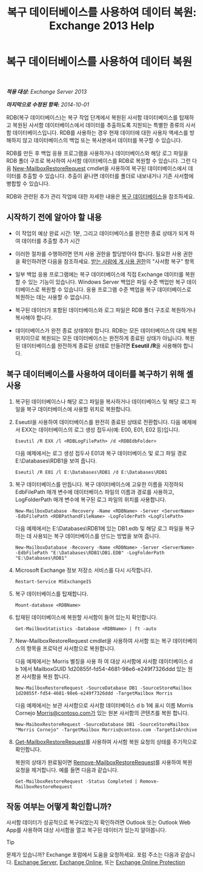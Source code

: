 ﻿---
title: '복구 데이터베이스를 사용하여 데이터 복원: Exchange 2013 Help'
TOCTitle: 복구 데이터베이스를 사용하여 데이터 복원
ms:assetid: d64c18e7-16af-4bd8-a5c5-01206984d4d1
ms:mtpsurl: https://technet.microsoft.com/ko-kr/library/Ee332351(v=EXCHG.150)
ms:contentKeyID: 50484296
ms.date: 05/22/2018
mtps_version: v=EXCHG.150
ms.translationtype: MT
---

# 복구 데이터베이스를 사용하여 데이터 복원

 

_**적용 대상:** Exchange Server 2013_

_**마지막으로 수정된 항목:** 2014-10-01_

RDB(복구 데이터베이스)는 복구 작업 단계에서 복원된 사서함 데이터베이스를 탑재하고 복원된 사서함 데이터베이스에서 데이터를 추출하도록 지원되는 특별한 종류의 사서함 데이터베이스입니다. RDB를 사용하는 경우 현재 데이터에 대한 사용자 액세스를 방해하지 않고 데이터베이스의 백업 또는 복사본에서 데이터를 복구할 수 있습니다.

RDB를 만든 후 백업 응용 프로그램을 사용하거나 데이터베이스와 해당 로그 파일을 RDB 폴더 구조로 복사하여 사서함 데이터베이스를 RDB로 복원할 수 있습니다. 그런 다음 [New-MailboxRestoreRequest](https://technet.microsoft.com/ko-kr/library/ff829875\(v=exchg.150\)) cmdlet을 사용하여 복구된 데이터베이스에서 데이터를 추출할 수 있습니다. 추출이 끝나면 데이터를 폴더로 내보내거나 기존 사서함에 병합할 수 있습니다.

RDB와 관련된 추가 관리 작업에 대한 자세한 내용은 [복구 데이터베이스](recovery-databases-exchange-2013-help.md)을 참조하세요.

## 시작하기 전에 알아야 할 내용

  - 이 작업의 예상 완료 시간: 1분, 그리고 데이터베이스를 완전한 종료 상태가 되게 하여 데이터를 추출할 추가 시간

  - 이러한 절차를 수행하려면 먼저 사용 권한을 할당받아야 합니다. 필요한 사용 권한을 확인하려면 다음을 참조하세요. [받는 사람에 게 사용 권한](recipients-permissions-exchange-2013-help.md)의 "사서함 복구" 항목

  - 일부 백업 응용 프로그램에는 복구 데이터베이스에 직접 Exchange 데이터를 복원할 수 있는 기능이 있습니다. Windows Server 백업은 파일 수준 백업만 복구 데이터베이스로 복원할 수 있습니다. 응용 프로그램 수준 백업을 복구 데이터베이스로 복원하는 데는 사용할 수 없습니다.

  - 복구된 데이터가 포함된 데이터베이스와 로그 파일은 RDB 폴더 구조로 복원하거나 복사해야 합니다.

  - 데이터베이스가 완전 종료 상태여야 합니다. RDB는 모든 데이터베이스의 대체 복원 위치이므로 복원되는 모든 데이터베이스는 완전하게 종료된 상태가 아닙니다. 복원된 데이터베이스를 완전하게 종료된 상태로 만들려면 **Eseutil /R**을 사용해야 합니다.

## 복구 데이터베이스를 사용하여 데이터를 복구하기 위해 셸 사용

1.  복구된 데이터베이스나 해당 로그 파일을 복사하거나 데이터베이스 및 해당 로그 파일을 복구 데이터베이스에 사용할 위치로 복원합니다.

2.  Eseutil을 사용하여 데이터베이스를 완전히 종료된 상태로 전환합니다. 다음 예제에서 EXX는 데이터베이스의 로그 생성 접두사(예: E00, E01, E02 등)입니다.
    
        Eseutil /R EXX /l <RDBLogFilePath> /d <RDBEdbFolder>
    
    다음 예제에서는 로그 생성 접두사 E01과 복구 데이터베이스 및 로그 파일 경로 E:\\Databases\\RDB1을 보여 줍니다.
    
        Eseutil /R E01 /l E:\Databases\RDB1 /d E:\Databases\RDB1

3.  복구 데이터베이스를 만듭니다. 복구 데이터베이스에 고유한 이름을 지정하되 EdbFilePath 매개 변수에 데이터베이스 파일의 이름과 경로를 사용하고, LogFolderPath 매개 변수에 복구된 로그 파일의 위치를 사용합니다.
    
        New-MailboxDatabase -Recovery -Name <RDBName> -Server <ServerName> -EdbFilePath <RDBPathandFileName> -LogFolderPath <LogFilePath>
    
    다음 예제에서는 E:\\Databases\\RDB1에 있는 DB1.edb 및 해당 로그 파일을 복구하는 데 사용되는 복구 데이터베이스를 만드는 방법을 보여 줍니다.
    
        New-MailboxDatabase -Recovery -Name <RDBName> -Server <ServerName> -EdbFilePath "E:\Databases\RDB1\DB1.EDB" -LogFolderPath "E:\Databases\RDB1"

4.  Microsoft Exchange 정보 저장소 서비스를 다시 시작합니다.
    
        Restart-Service MSExchangeIS

5.  복구 데이터베이스를 탑재합니다.
    
        Mount-database <RDBName>

6.  탑재된 데이터베이스에 복원할 사서함이 들어 있는지 확인합니다.
    
        Get-MailboxStatistics -Database <RDBName> | ft -auto

7.  New-MailboxRestoreRequest cmdlet을 사용하여 사서함 또는 복구 데이터베이스의 항목을 프로덕션 사서함으로 복원합니다.
    
    다음 예제에서는 Morris 별칭을 사용 하 여 대상 사서함에 사서함 데이터베이스 d b 1에서 MailboxGUID 1d20855f-fd54-4681-98e6-e249f7326ddd 있는 원본 사서함을 복원 합니다.
    
        New-MailboxRestoreRequest -SourceDatabase DB1 -SourceStoreMailbox 1d20855f-fd54-4681-98e6-e249f7326ddd -TargetMailbox Morris
    
    다음 예제에서는 보관 사서함으로 사서함 데이터베이스 d b 1에 표시 이름 Morris Cornejo Morris@contoso.com가 있는 원본 사서함의 콘텐츠를 복원 합니다.
    
        New-MaiboxRestoreRequest -SourceDatabase DB1 -SourceStoreMailbox "Morris Cornejo" -TargetMailbox Morris@contoso.com -TargetIsArchive

8.  [Get-MailboxRestoreRequest](https://technet.microsoft.com/ko-kr/library/ff829907\(v=exchg.150\))를 사용하여 사서함 복원 요청의 상태를 주기적으로 확인합니다.
    
    복원의 상태가 완료됨이면 [Remove-MailboxRestoreRequest](https://technet.microsoft.com/ko-kr/library/ff829910\(v=exchg.150\))를 사용하여 복원 요청을 제거합니다. 예를 들면 다음과 같습니다.
    
        Get-MailboxRestoreRequest -Status Completed | Remove-MailboxRestoreRequest

## 작동 여부는 어떻게 확인합니까?

사서함 데이터가 성공적으로 복구되었는지 확인하려면 Outlook 또는 Outlook Web App를 사용하여 대상 사서함을 열고 복구된 데이터가 있는지 알아봅니다.


> [!TIP]
> 문제가 있습니까? Exchange 포럼에서 도움을 요청하세요. 포럼 주소는 다음과 같습니다. <A href="https://go.microsoft.com/fwlink/p/?linkid=60612">Exchange Server</A>, <A href="https://go.microsoft.com/fwlink/p/?linkid=267542">Exchange Online</A>, 또는 <A href="https://go.microsoft.com/fwlink/p/?linkid=285351">Exchange Online Protection</A>


